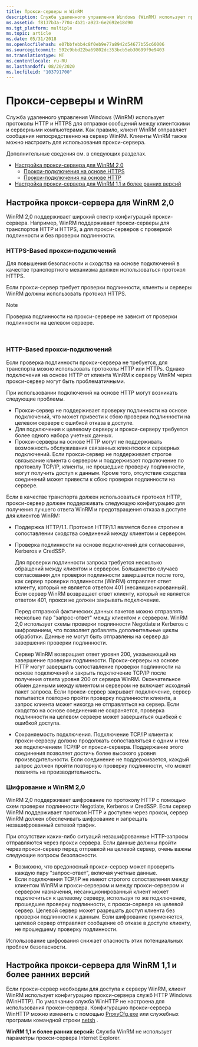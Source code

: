 ```yaml
---
title: Прокси-серверы и WinRM
description: Служба удаленного управления Windows (WinRM) использует протоколы HTTP и HTTPS для отправки сообщений между клиентскими и серверными компьютерами. Как правило, клиент WinRM отправляет сообщения непосредственно на сервер WinRM. Клиенты WinRM также можно настроить для использования прокси-сервера.
ms.assetid: f8137b3a-7704-4b21-a923-6e2692e18d90
ms.tgt_platform: multiple
ms.topic: article
ms.date: 05/31/2018
ms.openlocfilehash: e07bbfebb4c8f0eb9e77a8942d54677b55c60006
ms.sourcegitcommit: 592c9bbd22ba69802dc353bcb5eb30699f9e9403
ms.translationtype: MT
ms.contentlocale: ru-RU
ms.lasthandoff: 08/20/2020
ms.locfileid: "103791700"
---
```

# <a name="proxy-servers-and-winrm"></a>Прокси-серверы и WinRM

Служба удаленного управления Windows (WinRM) использует протоколы HTTP и HTTPS для отправки сообщений между клиентскими и серверными компьютерами. Как правило, клиент WinRM отправляет сообщения непосредственно на сервер WinRM. Клиенты WinRM также можно настроить для использования прокси-сервера.

Дополнительные сведения см. в следующих разделах.

-   [Настройка прокси-сервера для WinRM 2,0](#configuring-a-proxy-server-for-winrm-20)
    -   [Прокси-подключения на основе HTTPS](#https-based-proxy-connections)
    -   [Прокси-подключения на основе HTTP](#http-based-proxy-connections)
-   [Настройка прокси-сервера для WinRM 1,1 и более ранних версий](#configuring-a-proxy-server-for-winrm-11-and-earlier)

## <a name="configuring-a-proxy-server-for-winrm-20"></a>Настройка прокси-сервера для WinRM 2,0

WinRM 2,0 поддерживает широкий спектр конфигураций прокси-сервера. Например, WinRM поддерживает прокси-серверы для транспортов HTTP и HTTPS, а для прокси-серверов с проверкой подлинности и без проверки подлинности.

### <a name="https-based-proxy-connections"></a>HTTPS-Based прокси-подключений

Для повышения безопасности и сходства на основе подключений в качестве транспортного механизма должен использоваться протокол HTTPS.

Если прокси-сервер требует проверки подлинности, клиенты и серверы WinRM должны использовать протокол HTTPS.

> [!Note]  
> Проверка подлинности на прокси-сервере не зависит от проверки подлинности на целевом сервере.

 

### <a name="http-based-proxy-connections"></a>HTTP-Based прокси-подключений

Если проверка подлинности прокси-сервера не требуется, для транспорта можно использовать протоколы HTTP или HTTPs. Однако подключения на основе HTTP от клиента WinRM к серверу WinRM через прокси-сервер могут быть проблематичными.

При использовании подключений на основе HTTP могут возникать следующие проблемы.

-   Прокси-сервер не поддерживает проверку подлинности на основе подключений, что может привести к сбою проверки подлинности на целевом сервере с ошибкой отказа в доступе.
-   Для подключения к целевому серверу и прокси-серверу требуется более одного набора учетных данных.
-   Прокси-серверы на основе HTTP могут не поддерживать возможность обслуживания связанных клиентских и серверных подключений. Если прокси-сервер не поддерживает строгое связывание клиента с сервером и поддерживает подключение по протоколу TCP/IP, клиенты, не прошедшие проверку подлинности, могут получить доступ к данным. Кроме того, отсутствие сходства соединений может привести к сбою проверки подлинности на сервере.

Если в качестве транспорта должен использоваться протокол HTTP, прокси-сервер должен поддерживать следующую конфигурацию для получения лучшего ответа WinRM и предотвращения отказа в доступе для клиентов WinRM:

-   Поддержка HTTP/1.1. Протокол HTTP/1.1 является более строгим в сопоставлении сходства соединений между клиентом и сервером.
-   Проверка подлинности на основе подключений для согласования, Kerberos и CredSSP.

    Для проверки подлинности запроса требуется несколько обращений между клиентом и сервером. Большинство случаев согласования для проверки подлинности завершается после того, как сервер проверки подлинности (WinRM) отправляет ответ клиенту, который не является ответом 401 (несанкционированный). Если сервер WinRM возвращает ответ клиенту, который не является ответом 401, прокси не должен закрывать подключение.

    Перед отправкой фактических данных пакетов можно отправлять несколько пар "запрос-ответ" между клиентом и сервером. WinRM 2,0 использует схемы проверки подлинности Negotiate и Kerberos с шифрованием, что позволяет добавлять дополнительные циклы обработки. Данные не могут быть отправлены на сервер до завершения проверки подлинности.

    Сервер WinRM возвращает ответ уровня 200, указывающий на завершение проверки подлинности. Прокси-серверы на основе HTTP могут завершить сопоставление проверки подлинности на основе подключений и закрыть подключение TCP/IP после получения ответа уровня 200 от сервера WinRM. Окончательное обмен данными между клиентом и сервером не включает исходный пакет запроса. Если прокси-сервер закрывает подключение, сервер попытается повторно пройти проверку подлинности клиента, а запрос клиента может никогда не отправляться на сервер. Если сходство на основе соединения не сохраняется, проверка подлинности на целевом сервере может завершиться ошибкой с ошибкой доступа.

-   Сохраняемость подключения. Подключение TCP/IP клиента к прокси-серверу должно продолжать сопоставляться с одним и тем же подключением TCP/IP от прокси-сервера. Поддержание этого соединения позволяет достичь более высокого уровня производительности. Если соединение не поддерживается, каждый запрос должен пройти повторную проверку подлинности, что может повлиять на производительность.

### <a name="encryption-and-winrm-20"></a>Шифрование и WinRM 2,0

WinRM 2,0 поддерживает шифрование по протоколу HTTP с помощью схем проверки подлинности Negotiate, Kerberos и CredSSP. Если сервер WinRM поддерживает протокол HTTP и доступен через прокси, сервер WinRM должен обеспечивать шифрование и запрещать незашифрованный сетевой трафик.

При отсутствии каких-либо ситуаций незашифрованные HTTP-запросы отправляются через прокси сервера. Если данные должны пройти через прокси-сервер перед отправкой на целевой сервер, очень важны следующие вопросы безопасности.

-   Возможно, что вредоносный прокси-сервер может проверить каждую пару "запрос-ответ", включая учетные данные.
-   Если подключения TCP/IP не имеют строгого сопоставления между клиентом WinRM и прокси-сервером и между прокси-сервером и сервером назначения, несанкционированный клиент может подключиться к целевому серверу, используя то же подключение, прошедшее проверку подлинности, с прокси-сервера на целевой сервер. Целевой сервер может разрешать доступ клиента без проверки подлинности к данным. Если шифрование применяется, целевой сервер отправляет сообщение об отказе в доступе клиенту, не прошедшему проверку подлинности.

Использование шифрования снижает опасность этих потенциальных проблем безопасности.

## <a name="configuring-a-proxy-server-for-winrm-11-and-earlier"></a>Настройка прокси-сервера для WinRM 1,1 и более ранних версий

Если прокси-сервер необходим для доступа к серверу WinRM, клиент WinRM использует конфигурацию прокси-сервера служб HTTP Windows (WinHTTP). По умолчанию служба WinHTTP не настроена для использования прокси-сервера. Конфигурацию прокси-сервера WinHTTP можно изменить с помощью [ProxyCfg.exe](/previous-versions/windows/desktop/ms761351(v=vs.85)) или служебных программ командной строки [netsh](/previous-versions/windows/it-pro/windows-server-2003/cc785383(v=ws.10)) .

**WinRM 1,1 и более ранних версий:** Служба WinRM не использует параметры прокси-сервера Internet Explorer.

 

 